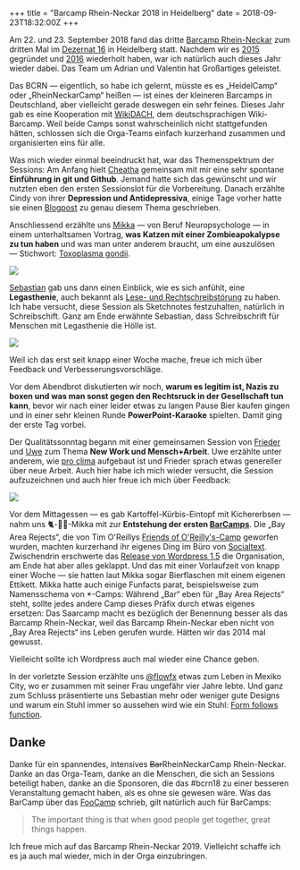 +++
title = "Barcamp Rhein-Neckar 2018 in Heidelberg"
date = 2018-09-23T18:32:00Z
+++


Am 22. und 23. September 2018 fand das dritte [Barcamp Rhein-Neckar](https://barcamp-rhein-neckar.de) zum dritten Mal im [Dezernat 16](http://www.dezernat16.de) in Heidelberg statt. Nachdem wir es [2015](/2015/bcrn15/) gegründet und [2016](/2016/barcamp-rhein-neckar-2016-in-heidelberg/) wiederholt haben, war ich natürlich auch dieses Jahr wieder dabei. Das Team um Adrian und Valentin hat Großartiges geleistet.

Das BCRN — eigentlich, so habe ich gelernt, müsste es es „HeidelCamp“ oder „RheinNeckarCamp“ heißen — ist eines der kleineren Barcamps in Deutschland, aber vielleicht gerade deswegen ein sehr feines. Dieses Jahr gab es eine Kooperation mit [WikiDACH](https://de.wikipedia.org/wiki/Wikipedia:WikiDACH/2018), dem deutschsprachigen Wiki-Barcamp. Weil beide Camps sonst wahrscheinlich nicht stattgefunden hätten, schlossen sich die Orga-Teams einfach kurzerhand zusammen und organisierten eins für alle.

Was mich wieder einmal beeindruckt hat, war das Themenspektrum der Sessions: Am Anfang hielt [Cheatha](https://chaos.social/@cheatha) gemeinsam mit mir eine sehr spontane **Einführung in git und Github**. Jemand hatte sich das gewünscht und wir nutzten eben den ersten Sessionslot für die Vorbereitung. Danach erzählte Cindy von ihrer **Depression und Antidepressiva**, einige Tage vorher hatte sie einen [Blogpost](https://piranhapudel.de/antidepressiva-ein-persoenlicher-bericht-wspd2018/) zu genau diesem Thema geschrieben.

Anschliessend erzählte uns [Mikka](https://twitter.com/legerdemain) — von Beruf Neuropsychologe — in einem unterhaltsamen Vortrag, **was Katzen mit einer Zombieapokalypse zu tun haben** und was man unter anderem braucht, um eine auszulösen — Stichwort: [Toxoplasma gondii](https://de.wikipedia.org/wiki/Toxoplasma_gondii).

![](/2018/barcamp-rhein-neckar-2018-in-heidelberg/BCRN18_Toxoplasma_gondii.jpeg)

[Sebastian](https://twitter.com/seppini) gab uns dann einen Einblick, wie es sich anfühlt, eine **Legasthenie**, auch bekannt als [Lese- und Rechtschreibstörung](https://de.wikipedia.org/wiki/Lese-_und_Rechtschreibstörung) zu haben. Ich habe versucht, diese Session als Sketchnotes festzuhalten, natürlich in Schreibschift. Ganz am Ende erwähnte Sebastian, dass Schreibschrift für Menschen mit Legasthenie die Hölle ist.

![](/2018/barcamp-rhein-neckar-2018-in-heidelberg/BCRN18_Legasthenie.jpeg)

Weil ich das erst seit knapp einer Woche mache, freue ich mich über Feedback und Verbesserungsvorschläge.

Vor dem Abendbrot diskutierten wir noch, **warum es legitim ist, Nazis zu boxen und was man sonst gegen den Rechtsruck in der Gesellschaft tun kann**, bevor wir nach einer leider etwas zu langen Pause Bier kaufen gingen und in einer sehr kleinen Runde **PowerPoint-Karaoke** spielten. Damit ging der erste Tag vorbei.

Der Qualitätssonntag begann mit einer gemeinsamen Session von [Frieder](https://twitter.com/ittnerfa) und [Uwe](https://twitter.com/uwebartholomaei) zum Thema **New Work und Mensch+Arbeit**. Uwe erzählte unter anderem, wie [pro clima](https://twitter.com/proclimaDE) aufgebaut ist und Frieder sprach etwas genereller über neue Arbeit. Auch hier habe ich mich wieder versucht, die Session aufzuzeichnen und auch hier freue ich mich über Feedback:

![](/2018/barcamp-rhein-neckar-2018-in-heidelberg/BCRN18_Mensch_Arbeit.jpeg)

Vor dem Mittagessen — es gab Kartoffel-Kürbis-Eintopf mit Kichererbsen — nahm uns 🐈-🧟‍♀️-Mikka mit zur **Entstehung der ersten [BarCamps](http://barcamp.org/w/page/400184/BarCamp)**. Die „Bay Area Rejects“, die von Tim O'Reillys [Friends of O'Reilly's-Camp](https://en.wikipedia.org/wiki/Foo_Camp) geworfen wurden, machten kurzerhand ihr eigenes Ding im Büro von [Socialtext](https://en.wikipedia.org/wiki/Socialtext). Zwischendrin erschwerte das [Release von Wordpress 1.5](https://wordpress.org/news/2005/02/strayhorn/) die Organisation, am Ende hat aber alles geklappt. Und das mit einer Vorlaufzeit von knapp einer Woche — sie hatten laut Mikka sogar Bierflaschen mit einem eigenen Ettikett. Mikka hatte auch einige Funfacts parat, beispielsweise zum Namensschema von \*-Camps: Während „Bar“ eben für „Bay Area Rejects“ steht, sollte jedes andere Camp dieses Präfix durch etwas eigenes ersetzen: Das Saarcamp macht es bezüglich der Benennung besser als das Barcamp Rhein-Neckar, weil das Barcamp Rhein-Neckar eben nicht von „Bay Area Rejects“ ins Leben gerufen wurde. Hätten wir das 2014 mal gewusst.

Vielleicht sollte ich Wordpress auch mal wieder eine Chance geben.

In der vorletzte Session erzählte uns [@flowfx](https://chaos.social/@flowfx) etwas zum Leben in Mexiko City, wo er zusammen mit seiner Frau ungefähr vier Jahre lebte. Und ganz zum Schluss präsentierte uns Sebastian mehr oder weniger gute Designs und warum ein Stuhl immer so aussehen wird wie ein Stuhl: [Form follows function](https://de.wikipedia.org/wiki/Form_follows_function).

## Danke

Danke für ein spannendes, intensives <del>Bar</del>RheinNeckarCamp Rhein-Neckar. Danke an das Orga-Team, danke an die Menschen, die sich an Sessions beteiligt haben, danke an die Sponsoren, die das #bcrn18 zu einer besseren Veranstaltung gemacht haben, als es ohne sie gewesen wäre. Was das BarCamp über das [FooCamp](http://barcamp.org/w/page/402874/FooCamp) schrieb, gilt natürlich auch für BarCamps:

> The important thing is that when good people get together, great things happen.

Ich freue mich auf das Barcamp Rhein-Neckar 2019. Vielleicht schaffe ich es ja auch mal wieder, mich in der Orga einzubringen. 
